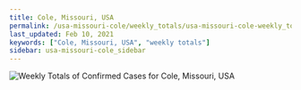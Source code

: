 ```yaml
---
title: Cole, Missouri, USA
permalink: /usa-missouri-cole/weekly_totals/usa-missouri-cole-weekly_totals.html
last_updated: Feb 10, 2021
keywords: ["Cole, Missouri, USA", "weekly totals"]
sidebar: usa-missouri-cole_sidebar
---
```


![Weekly Totals of Confirmed Cases for Cole, Missouri, USA](/covid_tracker/images/graphs/usa-missouri-cole-weekly_totals_graph.png)

